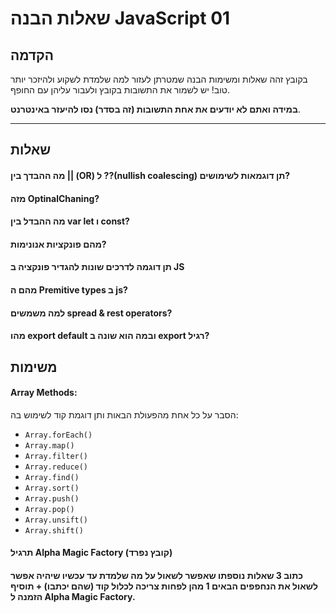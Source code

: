 # שאלות הבנה JavaScript 01

## הקדמה

בקובץ זהה שאלות ומשימות הבנה שמטרתן לעזור למה שלמדת לשקוע ולהיזכר יותר טוב!
יש לשמור את התשובות בקובץ ולעבור עליהן עם החופף.

**במידה ואתם לא יודעים את אחת התשובות (זה בסדר) נסו להיעזר באינטרנט**.

---

## שאלות

#### מה ההבדך בין || (OR) ל ??(nullish coalescing) תן דוגמאות לשימושים?

#### מזה OptinalChaning?

#### מה ההבדל בין var let ו const?

#### מהם פונקציות אנונימות?

#### תן דוגמה לדרכים שונות להגדיר פונקציה ב JS

#### מהם ה Premitive types ב js?

#### למה משמשים spread & rest operators?

#### מהו export default ובמה הוא שונה ב export רגיל?

## משימות

#### Array Methods:

הסבר על כל אחת מהפעולת הבאות ותן דוגמת קוד לשימוש בה:

- `Array.forEach()`
- `Array.map()`
- `Array.filter()`
- `Array.reduce()`
- `Array.find()`
- `Array.sort()`
- `Array.push()`
- `Array.pop()`
- `Array.unsift()`
- `Array.shift()`

#### תרגיל Alpha Magic Factory (קובץ נפרד)

#### כתוב 3 שאלות נוספתו שאפשר לשאול על מה שלמדת עד עכשיו שיהיה אפשר לשאול את הנחפפים הבאים 1 מהן לפחות צריכה לכלול קוד (שהם יכתבו) + תוסיף הזמנה ל Alpha Magic Factory.

